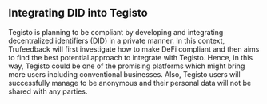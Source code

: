 ﻿## Integrating DID into Tegisto
Tegisto is planning to be compliant by developing and integrating decentralized identifiers (DID) in a private manner. In this context, Trufeedback will first investigate how to make DeFi compliant and then aims to find the best potential approach to integrate with Tegisto. Hence, in this way, Tegisto could be one of the promising platforms which might bring more users including conventional businesses. Also, Tegisto users will successfully manage to be anonymous and their personal data will not be shared with any parties.
